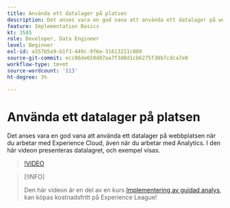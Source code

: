 ```yaml
---
title: Använda ett datalager på platsen
description: Det anses vara en god vana att använda ett datalager på webbplatsen när du arbetar med Experience Cloud, även när du arbetar med Adobe Analytics. I den här videon presenteras datalagret, och exempel visas.
feature: Implementation Basics
kt: 3585
role: Developer, Data Engineer
level: Beginner
exl-id: a357b5a9-b1f3-449c-9f6e-31613211c009
source-git-commit: ecc86de650d87aa7f3d8d1cb6275f38b7cdca7e0
workflow-type: tm+mt
source-wordcount: '113'
ht-degree: 3%

---
```


# Använda ett datalager på platsen

Det anses vara en god vana att använda ett datalager på webbplatsen när du arbetar med Experience Cloud, även när du arbetar med Analytics. I den här videon presenteras datalagret, och exempel visas.

>[!VIDEO](https://video.tv.adobe.com/v/28775/?quality=12&learn=on)

>[!INFO]
>
> Den här videon är en del av en kurs [Implementering av guidad analys](https://experienceleague.adobe.com/?recommended=Analytics-D-1-2019.1), kan köpas kostnadsfritt på Experience League!
